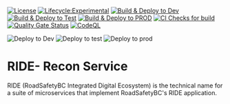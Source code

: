[![License](https://img.shields.io/badge/License-Apache_2.0-blue.svg)](https://opensource.org/licenses/Apache-2.0) [![Lifecycle:Experimental](https://img.shields.io/badge/Lifecycle-Experimental-339999)](<Redirect-URL>) [![Build & Deploy to Dev](https://github.com/bcgov/rsbc-ride-recon-svc/actions/workflows/build_push_pr_onopen_devdeploy.yml/badge.svg?branch=release%2F1_4)](https://github.com/bcgov/rsbc-ride-recon-svc/actions/workflows/build_push_pr_onopen_devdeploy.yml) [![Build & Deploy to Test](https://github.com/bcgov/rsbc-ride-recon-svc/actions/workflows/build_push_pr_onopen_testdeploy.yml/badge.svg)](https://github.com/bcgov/rsbc-ride-recon-svc/actions/workflows/build_push_pr_onopen_testdeploy.yml) [![Build & Deploy to PROD](https://github.com/bcgov/rsbc-ride-recon-svc/actions/workflows/build_push_pr_onopen_proddeploy.yml/badge.svg)](https://github.com/bcgov/rsbc-ride-recon-svc/actions/workflows/build_push_pr_onopen_proddeploy.yml)  [![CI Checks for build](https://github.com/bcgov/rsbc-ride-recon-svc/actions/workflows/build_check.yml/badge.svg)](https://github.com/bcgov/rsbc-ride-recon-svc/actions/workflows/build_check.yml)  [![Quality Gate Status](https://sonarcloud.io/api/project_badges/measure?project=bcgov_rsbc-ride-recon-svc&metric=alert_status)](https://sonarcloud.io/summary/new_code?id=bcgov_rsbc-ride-recon-svc) [![CodeQL](https://github.com/bcgov/rsbc-ride-recon-svc/actions/workflows/codeql.yml/badge.svg)](https://github.com/bcgov/rsbc-ride-recon-svc/actions/workflows/codeql.yml)

![Deploy to Dev](https://gitops-shared.apps.silver.devops.gov.bc.ca/api/badge?name=be5301-ride-recon-svc-dev&revision=true) ![Deploy to test](https://gitops-shared.apps.silver.devops.gov.bc.ca/api/badge?name=be5301-ride-recon-svc-test&revision=true) ![Deploy to prod](https://gitops-shared.apps.silver.devops.gov.bc.ca/api/badge?name=be5301-ride-recon-svc-prod&revision=true)


# RIDE- Recon Service

RIDE (RoadSafetyBC Integrated Digital Ecosystem) is the technical name for a suite of microservices that implement RoadSafetyBC's RIDE application.    
